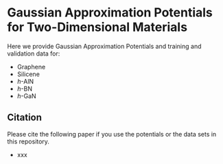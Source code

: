 # Gaussian Approximation Potentials for Two-Dimensional Materials

Here we provide Gaussian Approximation Potentials and training and validation data for:
* Graphene
* Silicene
* *h*-AlN
* *h*-BN
* *h*-GaN

## Citation
Please cite the following paper if you use the potentials or the data sets in this repository.
- xxx
